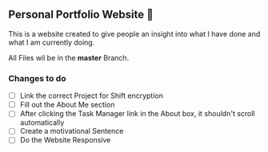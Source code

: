 ## Personal Portfolio Website 🪪

This is a website created to give people an insight into what I have done and what I am currently doing.

All Files wil be in the **master** Branch.

### Changes to do
- [ ] Link the correct Project for Shift encryption
- [ ] Fill out the About Me section
- [ ] After clicking the Task Manager link in the About box, it shouldn't scroll automatically
- [ ] Create a motivational Sentence
- [ ] Do the Website Responsive
